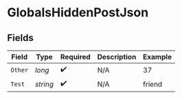# GlobalsHiddenPostJson


## Fields

| Field              | Type               | Required           | Description        | Example            |
| ------------------ | ------------------ | ------------------ | ------------------ | ------------------ |
| `Other`            | *long*             | :heavy_check_mark: | N/A                | 37                 |
| `Test`             | *string*           | :heavy_check_mark: | N/A                | friend             |